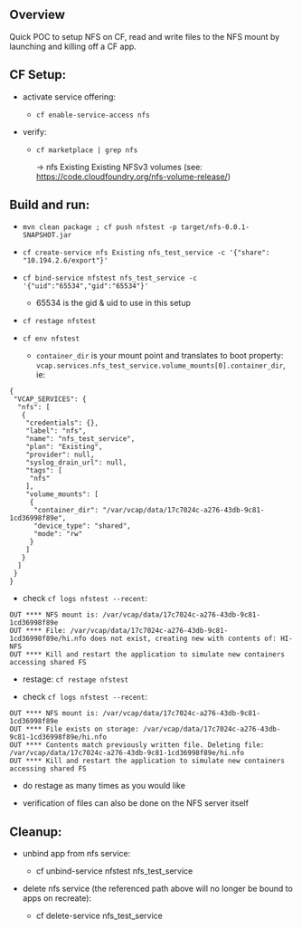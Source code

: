 Overview
--
Quick POC to setup NFS on CF, read and write files to the NFS mount by launching and killing off a CF app.

CF Setup:
--
* activate service offering:
  * `cf enable-service-access nfs`

* verify:
  * `cf marketplace | grep nfs`

    -> nfs		   Existing	Existing NFSv3 volumes (see: https://code.cloudfoundry.org/nfs-volume-release/)

Build and run:
---
* `mvn clean package ; cf push nfstest -p target/nfs-0.0.1-SNAPSHOT.jar`

* `cf create-service nfs Existing nfs_test_service -c '{"share": "10.194.2.6/export"}'`

* `cf bind-service nfstest nfs_test_service -c '{"uid":"65534","gid":"65534"}'`
  * 65534 is the gid & uid to use in this setup

* `cf restage nfstest`

* `cf env nfstest`
  * `container_dir` is your mount point and translates to boot property: `vcap.services.nfs_test_service.volume_mounts[0].container_dir`, ie:

```
{
 "VCAP_SERVICES": {
  "nfs": [
   {
    "credentials": {},
    "label": "nfs",
    "name": "nfs_test_service",
    "plan": "Existing",
    "provider": null,
    "syslog_drain_url": null,
    "tags": [
     "nfs"
    ],
    "volume_mounts": [
     {
      "container_dir": "/var/vcap/data/17c7024c-a276-43db-9c81-1cd36998f89e",
      "device_type": "shared",
      "mode": "rw"
     }
    ]
   }
  ]
 }
}
```

* check `cf logs nfstest --recent`:

```
OUT **** NFS mount is: /var/vcap/data/17c7024c-a276-43db-9c81-1cd36998f89e
OUT **** File: /var/vcap/data/17c7024c-a276-43db-9c81-1cd36998f89e/hi.nfo does not exist, creating new with contents of: HI-NFS
OUT **** Kill and restart the application to simulate new containers accessing shared FS
```

* restage: `cf restage nfstest`

* check `cf logs nfstest --recent`:

```
OUT **** NFS mount is: /var/vcap/data/17c7024c-a276-43db-9c81-1cd36998f89e
OUT **** File exists on storage: /var/vcap/data/17c7024c-a276-43db-9c81-1cd36998f89e/hi.nfo
OUT **** Contents match previously written file. Deleting file: /var/vcap/data/17c7024c-a276-43db-9c81-1cd36998f89e/hi.nfo
OUT **** Kill and restart the application to simulate new containers accessing shared FS
```

* do restage as many times as you would like

* verification of files can also be done on the NFS server itself

Cleanup:
---
* unbind app from nfs service:
  * cf unbind-service nfstest nfs_test_service

* delete nfs service (the referenced path above will no longer be bound to apps on recreate):
  * cf delete-service nfs_test_service
